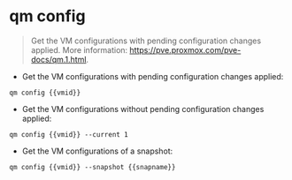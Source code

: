 # qm config

> Get the VM configurations with pending configuration changes applied. 
> More information: <https://pve.proxmox.com/pve-docs/qm.1.html>.

- Get the VM configurations with pending configuration changes applied:

`qm config {{vmid}}`

- Get the VM configurations without pending configuration changes applied:

`qm config {{vmid}} --current 1`

- Get the VM configurations of a snapshot:

`qm config {{vmid}} --snapshot {{snapname}}`
